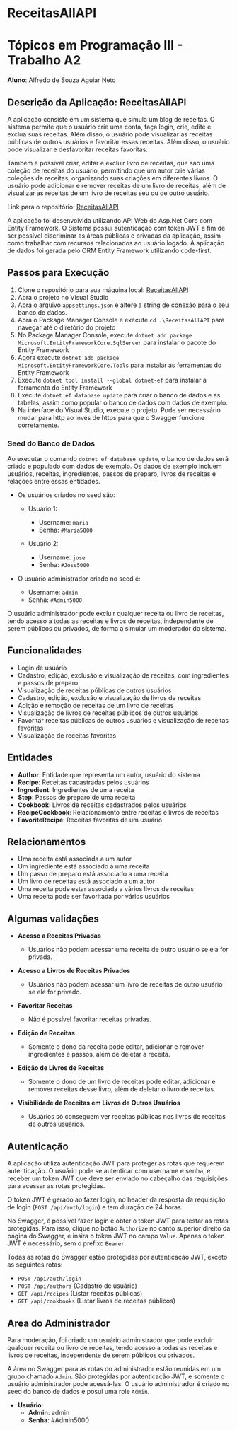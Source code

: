 # ReceitasAllAPI

# Tópicos em Programação III - Trabalho A2

**Aluno**: Alfredo de Souza Aguiar Neto

## Descrição da Aplicação: ReceitasAllAPI

<!-- API Web do Asp.Net Core com Entity Framework-->

A aplicação consiste em um sistema que simula um blog de receitas. O sistema permite que o usuário crie uma conta, faça login, crie, edite e exclua suas receitas. Além disso, o usuário pode visualizar as receitas públicas de outros usuários e favoritar essas receitas. Além disso, o usuário pode visualizar e desfavoritar receitas favoritas.

Também é possível criar, editar e excluir livro de receitas, que são uma coleção de receitas do usuário, permitindo que um autor crie várias coleções de receitas, organizando suas criações em diferentes livros. O usuário pode adicionar e remover receitas de um livro de receitas, além de visualizar as receitas de um livro de receitas seu ou de outro usuário.

Link para o repositório: [ReceitasAllAPI](https://github.com/bealfredo/ReceitasAllAPI)

A aplicação foi desenvolvida utilizando API Web do Asp.Net Core com Entity Framework. O Sistema possui autenticação com token JWT a fim de ser possível discriminar as áreas públicas e privadas da aplicação, assim como trabalhar com recursos relacionados ao usuário logado. A aplicação de dados foi gerada pelo ORM Entity Framework utilizando code-first.


## Passos para Execução

1. Clone o repositório para sua máquina local: [ReceitasAllAPI](https://github.com/bealfredo/ReceitasAllAPI)
2. Abra o projeto no Visual Studio
3. Abra o arquivo `appsettings.json` e altere a string de conexão para o seu banco de dados.
4. Abra o Package Manager Console e execute `cd .\ReceitasAllAPI` para navegar até o diretório do projeto
5. No Package Manager Console, execute `dotnet add package Microsoft.EntityFrameworkCore.SqlServer` para instalar o pacote do Entity Framework
6. Agora execute `dotnet add package Microsoft.EntityFrameworkCore.Tools` para instalar as ferramentas do Entity Framework
7. Execute `dotnet tool install --global dotnet-ef` para instalar a ferramenta do Entity Framework
8. Execute `dotnet ef database update` para criar o banco de dados e as tabelas, assim como popular o banco de dados com dados de exemplo.
9. Na interface do Visual Studio, execute o projeto. Pode ser necessário mudar para http ao invés de https para que o Swagger funcione corretamente.


### Seed do Banco de Dados

Ao executar o comando `dotnet ef database update`, o banco de dados será criado e populado com dados de exemplo. Os dados de exemplo incluem usuários, receitas, ingredientes, passos de preparo, livros de receitas e relações entre essas entidades.


- Os usuários criados no seed são:
  - Usuário 1:
      - Username: `maria`
      - Senha: `#Maria5000`

   - Usuário 2:
      - Username: `jose`
      - Senha: `#Jose5000`

- O usuário administrador criado no seed é:
  - Username: `admin`
   - Senha: `#Admin5000`

O usuário administrador pode excluir qualquer receita ou livro de receitas, tendo acesso a todas as receitas e livros de receitas, independente de serem públicos ou privados, de forma a simular um moderador do sistema.


## Funcionalidades

- Login de usuário
- Cadastro, edição, exclusão e visualização de receitas, com ingredientes e passos de preparo
- Visualização de receitas públicas de outros usuários
- Cadastro, edição, exclusão e visualização de livros de receitas
- Adição e remoção de receitas de um livro de receitas
- Visualização de livros de receitas públicos de outros usuários
- Favoritar receitas públicas de outros usuários e visualização de receitas favoritas
- Visualização de receitas favoritas

## Entidades

- **Author**: Entidade que representa um autor, usuário do sistema
- **Recipe**: Receitas cadastradas pelos usuários
- **Ingredient**: Ingredientes de uma receita
- **Step**: Passos de preparo de uma receita
- **Cookbook**: Livros de receitas cadastrados pelos usuários
- **RecipeCookbook**: Relacionamento entre receitas e livros de receitas
- **FavoriteRecipe**: Receitas favoritas de um usuário

## Relacionamentos

- Uma receita está associada a um autor
- Um ingrediente está associado a uma receita
- Um passo de preparo está associado a uma receita
- Um livro de receitas está associado a um autor
- Uma receita pode estar associada a vários livros de receitas
- Uma receita pode ser favoritada por vários usuários


## Algumas validações

- **Acesso a Receitas Privadas**
   - Usuários não podem acessar uma receita de outro usuário se ela for privada.

- **Acesso a Livros de Receitas Privados**
   - Usuários não podem acessar um livro de receitas de outro usuário se ele for privado.

- **Favoritar Receitas**
   - Não é possível favoritar receitas privadas.

- **Edição de Receitas**
   - Somente o dono da receita pode editar, adicionar e remover ingredientes e passos, além de deletar a receita.

- **Edição de Livros de Receitas**
   - Somente o dono de um livro de receitas pode editar, adicionar e remover receitas desse livro, além de deletar o livro de receitas.

- **Visibilidade de Receitas em Livros de Outros Usuários**
   - Usuários só conseguem ver receitas públicas nos livros de receitas de outros usuários.


## Autenticação

A aplicação utiliza autenticação JWT para proteger as rotas que requerem autenticação. O usuário pode se autenticar com username e senha, e receber um token JWT que deve ser enviado no cabeçalho das requisições para acessar as rotas protegidas.

O token JWT é gerado ao fazer login, no header da resposta da requisição de login (`POST /api/auth/login`) e tem duração de 24 horas.

No Swagger, é possível fazer login e obter o token JWT para testar as rotas protegidas. Para isso, clique no botão `Authorize` no canto superior direito da página do Swagger, e insira o token JWT no campo `Value`. Apenas o token JWT é necessário, sem o prefixo `Bearer`.

Todas as rotas do Swagger estão protegidas por autenticação JWT, exceto as seguintes rotas:
- `POST /api/auth/login`
- `POST /api/authors` (Cadastro de usuário)
- `GET /api/recipes` (Listar receitas públicas)
- `GET /api/cookbooks` (Listar livros de receitas públicos)


## Area do Administrador

Para moderação, foi criado um usuário administrador que pode excluir qualquer receita ou livro de receitas, tendo acesso a todas as receitas e livros de receitas, independente de serem públicos ou privados.

A área no Swagger para as rotas do administrador estão reunidas em um grupo chamado `Admin`. São protegidas por autenticação JWT, e somente o usuário administrador pode acessá-las. O usuário administrador é criado no seed do banco de dados e posui uma role `Admin`.

- **Usuário**:
  - **Admin**: admin
  - **Senha**: #Admin5000
